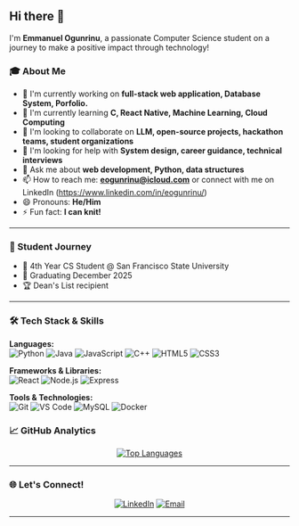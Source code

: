 ## Hi there 👋

I'm **Emmanuel Ogunrinu**, a passionate Computer Science student on a journey to make a positive impact through technology!

<!--
**Emmanuel-Ogunrinu/Emmanuel-Ogunrinu** is a ✨ _special_ ✨ repository because its `README.md` (this file) appears on your GitHub profile.

Here are some ideas to get you started:

- 🔭 I’m currently working on ...
- 🌱 I’m currently learning ...
- 👯 I’m looking to collaborate on ...
- 🤔 I’m looking for help with ...
- 💬 Ask me about ...
- 📫 How to reach me: ...
- 😄 Pronouns: ...
- ⚡ Fun fact: ...
-->

### 🎓 About Me
- 🔭 I'm currently working on **full-stack web application, Database System, Porfolio.**
- 🌱 I'm currently learning **C, React Native, Machine Learning, Cloud Computing**
- 👯 I'm looking to collaborate on **LLM, open-source projects, hackathon teams, student organizations**
- 🤔 I'm looking for help with **System design, career guidance, technical interviews**
- 💬 Ask me about **web development, Python, data structures**
- 📫 How to reach me: **eogunrinu@icloud.com** or connect with me on LinkedIn (https://www.linkedin.com/in/eogunrinu/)
- 😄 Pronouns: **He/Him**
- ⚡ Fun fact: **I can knit!**

---

### 🎯 Student Journey
- 📍 4th Year CS Student @ San Francisco State University
- 📅 Graduating December 2025
- 🏆 Dean's List recipient

---

### 🛠️ Tech Stack & Skills

**Languages:**  
![Python](https://img.shields.io/badge/-Python-3776AB?style=flat-square&logo=python&logoColor=white)
![Java](https://img.shields.io/badge/-Java-007396?style=flat-square&logo=java&logoColor=white)
![JavaScript](https://img.shields.io/badge/-JavaScript-F7DF1E?style=flat-square&logo=javascript&logoColor=black)
![C++](https://img.shields.io/badge/-C++-00599C?style=flat-square&logo=cplusplus&logoColor=white)
![HTML5](https://img.shields.io/badge/-HTML5-E34F26?style=flat-square&logo=html5&logoColor=white)
![CSS3](https://img.shields.io/badge/-CSS3-1572B6?style=flat-square&logo=css3&logoColor=white)

**Frameworks & Libraries:**  
![React](https://img.shields.io/badge/-React-61DAFB?style=flat-square&logo=react&logoColor=black)
![Node.js](https://img.shields.io/badge/-Node.js-339933?style=flat-square&logo=nodedotjs&logoColor=white)
![Express](https://img.shields.io/badge/-Express-000000?style=flat-square&logo=express&logoColor=white)

**Tools & Technologies:**  
![Git](https://img.shields.io/badge/-Git-F05032?style=flat-square&logo=git&logoColor=white)
![VS Code](https://img.shields.io/badge/-VS%20Code-007ACC?style=flat-square&logo=visualstudiocode&logoColor=white)
![MySQL](https://img.shields.io/badge/-MySQL-4479A1?style=flat-square&logo=mysql&logoColor=white)
![Docker](https://img.shields.io/badge/-Docker-2496ED?style=flat-square&logo=docker&logoColor=white)

### 📈 GitHub Analytics

<div align ="center">

<!--
[![Emmanuel's GitHub stats](https://github-readme-stats.vercel.app/api?username=Emmanuel-Ogunrinu&show_icons=true&theme=tokyonight&hide_border=true&count_private=true)](https://github.com/Emmanuel-Ogunrinu)
-->

[![Top Languages](https://github-readme-stats.vercel.app/api/top-langs/?username=Emmanuel-Ogunrinu&layout=compact&theme=tokyonight&hide_border=true)](https://github.com/Emmanuel-Ogunrinu)

<!--
[![GitHub Streak](https://github-readme-streak-stats.herokuapp.com/?user=Emmanuel-Ogunrinu&theme=tokyonight&hide_border=true)](https://github.com/Emmanuel-Ogunrinu)
-->


</div>

---

### 🌐 Let's Connect!

<div align="center">

[![LinkedIn](https://img.shields.io/badge/LinkedIn-Connect-blue?style=for-the-badge&logo=linkedin)](https://www.linkedin.com/in/eogunrinu/)
[![Email](https://img.shields.io/badge/Email-Contact-red?style=for-the-badge&logo=gmail)](mailto:eogunrinu@icloud.com)

</div>

---